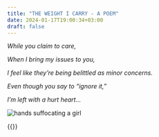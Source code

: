 ```yaml
---
title: "THE WEIGHT I CARRY - A POEM"
date: 2024-01-17T19:00:34+03:00
draft: false
---
```


*While you claim to care,*

*When I bring my issues to you,*

*I feel like they’re being belittled as minor concerns.*

*Even though you say to “ignore it,”*

*I’m left with a hurt heart…*

![hands suffocating a girl](/images/the_weight_i_carry.png)

{{<mini-toc>}}
